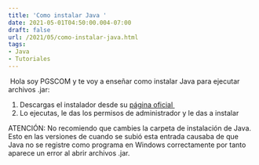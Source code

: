 ```yaml
---
title: 'Como instalar Java '
date: 2021-05-01T04:50:00.004-07:00
draft: false
url: /2021/05/como-instalar-java.html
tags: 
- Java
- Tutoriales
---
```


 Hola soy PGSCOM y te voy a enseñar como instalar Java para ejecutar archivos .jar:

1.  Descargas el instalador desde su [página oficial ](https://www.java.com/es/download/)
2.  Lo ejecutas, le das los permisos de administrador y le das a instalar

ATENCIÓN: No recomiendo que cambies la carpeta de instalación de Java. Esto en las versiones de cuando se subió esta entrada causaba de que Java no se registre como programa en Windows correctamente por tanto aparece un error al abrir archivos .jar.
